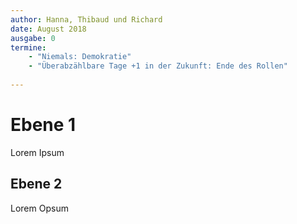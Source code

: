 ```yaml
---
author: Hanna, Thibaud und Richard
date: August 2018
ausgabe: 0
termine: 
	- "Niemals: Demokratie"
	- "Überabzählbare Tage +1 in der Zukunft: Ende des Rollen"
	
---
```


# Ebene 1
Lorem Ipsum



## Ebene 2 
Lorem Opsum